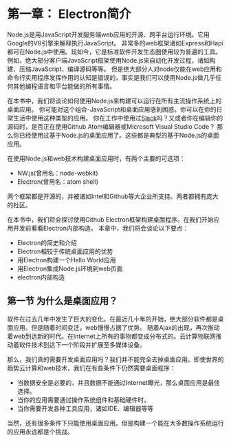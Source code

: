# 第一章： Electron简介
Node.js是用JavaScript开发服务端web应用的开源、跨平台运行环境。它用Google的V8引擎来解释执行JavaScript。
非常多的web框架诸如Express和Hapi都可在Node.js中使用。现如今，它是标准软件开发生态圈使用较为普遍的工具。
例如，绝大部分客户端JavaScript框架使用Node.js来自动化开发过程，诸如构建、压缩JavaScript、编译源码等等。
但是绝大部分人对node仅能在web应用和命令行实用程序发挥作用的认知是错误的，事实是我们可以使用Node.js做几乎任何其他编程语言和平台能做的所有事情。

在本书中，我们将谈论如何使用Node.js来构建可以运行在所有主流操作系统上的桌面应用。
你可能对这个组合-JavaScript和桌面应用感到困惑。你可以在你的日常生活中使用这种类型的应用。
你在工作中使用过[Slack][1]吗？又或者你在编辑你的源码时，是否正在使用Github Atom编辑器或Microsoft Visual Studio Code？
那么你已经使用过基于Node.js的桌面应用了。这些都是典型的基于Node.js的桌面应用。

在使用Node.js和web技术构建桌面应用时，有两个主要的可选项：
- NW.js(曾用名：node-webkit)
- Electron(曾用名：atom shell)

两个框架都是开源的，并被诸如Intel和Github等大企业所支持。两者都拥有庞大的社区。

在本书中，我们将会探讨使用Github Electron框架构建桌面程序。在我们开始应用开发前看看Electron内部构造。
本章中，我们将会谈论以下要点：
- Electron的简史和介绍
- Electron相较于传统桌面应用的优势
- 用Electron构建一个Hello World应用
- 用Electron集成Node.js环境到web页面
- electron内部构造

## 第一节 为什么是桌面应用？
软件在过去几年中发生了巨大的变化。在最近几十年的开始，绝大部分软件都是桌面应用。但是随着时间变迁，web慢慢占据了优势。
随着Ajax的出现，再次推动着web到达新的时代。在Internet上所有的事物都变成分布式的。云计算物联网推动着软件技术到达下一个阶段并扩展至多媒体设备。

那么，我们真的需要开发桌面应用吗？我们并不能完全去掉桌面应用。即使世界的趋势云计算和web技术，我们在有些条件下仍然需要桌面程序：
- 当数据安全是必要的，并且数据不能通过Internet曝光，那么桌面应用是最佳选择。
- 当你的应用需要通过操作系统组件和基础硬件时。
- 当你需要开发各种工具应用，诸如IDE、编辑器等等

当然，还有很多条件下只能使用桌面应用。但是构建一个能在大多数操作系统运行的应用永远都是个挑战。


[1]: https://baike.baidu.com/item/slack/4264540?fr=aladdin